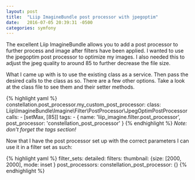 ```yaml
---
layout: post
title:  "Liip ImagineBundle post processor with jpegoptim"
date:   2016-07-05 20:39:31 -0500
categories: symfony
---
```

The excellent Liip ImagineBundle allows you to add a post processor to further process and image after filters have been applied. I wanted to 
use the jpegoptim post processor to optimize my images. I also needed this to adjust the jpeg quality to around 85 to further decrease the file
size.

What I came up with is to use the existing class as a service. Then pass the desired calls to the class as so. There are a few other
options. Take a look at the class file to see them and their setter methods.

{% highlight yaml %}
        constellation.post_processor.my_custom_post_processor:
            class: Liip\ImagineBundle\Imagine\Filter\PostProcessor\JpegOptimPostProcessor 
            calls:
                    - [setMax, [85]]
            tags:
                - { name: 'liip_imagine.filter.post_processor', post_processor: 'constellation_post_processor' }
{% endhighlight %}
_Note: don't forget the tags section!_

Now that I have the post processor set up with the correct parameters I can use it in a filter set as such:

{% highlight yaml %}
        filter_sets:
                detailed:
                        filters: 
                                thumbnail: {size: [2000, 2000], mode: inset }
                        post_processors:
                                constellation_post_processor: {}
{% endhighlight %}
